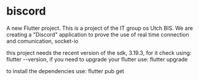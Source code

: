 # biscord

A new Flutter project. This is a project of the IT group os Utch BIS. We are creating a "Discord" application to prove the use of real time connection and comunication, socket-io

this project needs the recent version of the sdk, 3.19.3, for it check using:
flutter --version, if you need to upgrade your flutter use:
flutter upgrade

to install the dependencies use: flutter pub get
